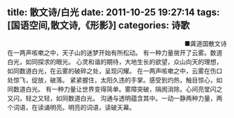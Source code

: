 title: 散文诗/白光
date: 2011-10-25 19:27:14
tags: [国语空间,散文诗,《形影》]
categories: 诗歌
---
 <p style="Line-HeiGHT: 150%; TexT-inDenT: 0cm; MArGin: 0cm 0cm 0pt" align="right">■龚道国散文诗</p> 
 <p style="Line-HeiGHT: 150%; TexT-inDenT: 0cm; MArGin: 0cm 0cm 0pt"> 在一两声咳嗽之中，天子山的迷梦开始有所松动。 有一种力量凿开了云雾。<!-- more -->数道白光，如同探求的眼光。 心灵和谐的期待，大地生长的欲望，众山向天的理想，如同数道白光，在云雾的破碎之处，呈现闪耀。 在一两声咳嗽之中，云雾在伤口处惊飞，绽放，破落。 紧紧握住，太阳久违的手掌。感受到灼热，触目惊心，如同数道白光。 有一种力量让世界变得简单。雾障突破，隔阂消除。心间亮堂闪之又闪，轻之又轻，如同数道白光。 沟通与透明蕴含其中。一动一静两种力量，两个词语，在读诵明亮。明亮的词语，读破天幕。</p> 
